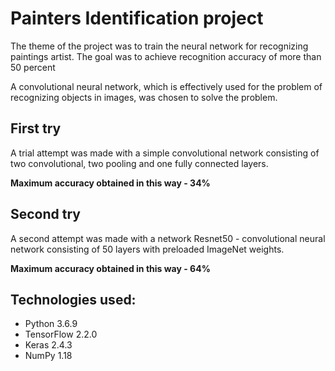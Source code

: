 # Painters Identification project
The theme of the project was to train the neural network for recognizing paintings artist. The goal was to achieve recognition accuracy of more than 50 percent<p/>
A convolutional neural network, which is effectively used for the problem of recognizing objects in images, was chosen to solve the problem.

## First try 
A trial attempt was made with a simple convolutional network consisting of two convolutional, two pooling and one fully connected layers.<p/>
__Maximum accuracy obtained in this way - 34%__

## Second try
A second attempt was made with a network Resnet50 - convolutional neural network consisting of 50 layers with preloaded ImageNet weights.<p/>
__Maximum accuracy obtained in this way - 64%__

## Technologies used:
* Python 3.6.9
* TensorFlow 2.2.0
* Keras 2.4.3
* NumPy 1.18
